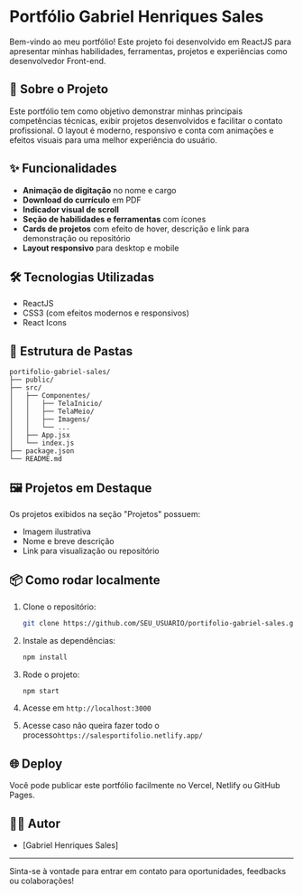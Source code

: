 # Portfólio Gabriel Henriques Sales

Bem-vindo ao meu portfólio! Este projeto foi desenvolvido em ReactJS para apresentar minhas habilidades, ferramentas, projetos e experiências como desenvolvedor Front-end.

## 🚀 Sobre o Projeto

Este portfólio tem como objetivo demonstrar minhas principais competências técnicas, exibir projetos desenvolvidos e facilitar o contato profissional. O layout é moderno, responsivo e conta com animações e efeitos visuais para uma melhor experiência do usuário.

## ✨ Funcionalidades
- **Animação de digitação** no nome e cargo
- **Download do currículo** em PDF
- **Indicador visual de scroll**
- **Seção de habilidades e ferramentas** com ícones
- **Cards de projetos** com efeito de hover, descrição e link para demonstração ou repositório
- **Layout responsivo** para desktop e mobile

## 🛠️ Tecnologias Utilizadas
- ReactJS
- CSS3 (com efeitos modernos e responsivos)
- React Icons

## 📁 Estrutura de Pastas
```
portifolio-gabriel-sales/
├── public/
├── src/
│   ├── Componentes/
│   │   ├── TelaInicio/
│   │   ├── TelaMeio/
│   │   ├── Imagens/
│   │   └── ...
│   ├── App.jsx
│   └── index.js
├── package.json
└── README.md
```

## 🖼️ Projetos em Destaque
Os projetos exibidos na seção "Projetos" possuem:
- Imagem ilustrativa
- Nome e breve descrição
- Link para visualização ou repositório

## 📦 Como rodar localmente
1. Clone o repositório:
   ```bash
   git clone https://github.com/SEU_USUARIO/portifolio-gabriel-sales.git
   ```
2. Instale as dependências:
   ```bash
   npm install
   ```
3. Rode o projeto:
   ```bash
   npm start
   ```
4. Acesse em `http://localhost:3000`
   
5. Acesse caso não queira fazer todo o processo`https://salesportifolio.netlify.app/`

## 🌐 Deploy
Você pode publicar este portfólio facilmente no Vercel, Netlify ou GitHub Pages.

## 👨‍💻 Autor
- [Gabriel Henriques Sales]

---

Sinta-se à vontade para entrar em contato para oportunidades, feedbacks ou colaborações!
